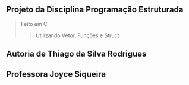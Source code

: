 ## Projeto da Disciplina Programação Estruturada
> Feito em C
>> Utilizando Vetor, Funções e Struct

## Autoria de Thiago da Silva Rodrigues
## Professora Joyce Siqueira
